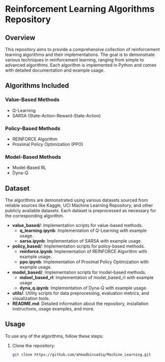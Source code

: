 # Reinforcement Learning Algorithms Repository

## Overview
This repository aims to provide a comprehensive collection of reinforcement learning algorithms and their implementations. The goal is to demonstrate various techniques in reinforcement learning, ranging from simple to advanced algorithms. Each algorithm is implemented in Python and comes with detailed documentation and example usage.

## Algorithms Included

### Value-Based Methods
- Q-Learning
- SARSA (State-Action-Reward-State-Action)

### Policy-Based Methods
- REINFORCE Algorithm
- Proximal Policy Optimization (PPO)

### Model-Based Methods
- Model-Based RL
- Dyna-Q

## Dataset
The algorithms are demonstrated using various datasets sourced from reliable sources like Kaggle, UCI Machine Learning Repository, and other publicly available datasets. Each dataset is preprocessed as necessary for the corresponding algorithm.

- **value_based/**: Implementation scripts for value-based methods.
  - **q_learning.ipynb**: Implementation of Q-Learning with example usage.
  - **sarsa.ipynb**: Implementation of SARSA with example usage.
- **policy_based/**: Implementation scripts for policy-based methods.
  - **reinforce.ipynb**: Implementation of REINFORCE Algorithm with example usage.
  - **ppo.ipynb**: Implementation of Proximal Policy Optimization with example usage.
- **model_based/**: Implementation scripts for model-based methods.
  - **mdoel_based_rl**: Implementation of model_based_rl with example usage
  - **dyna_q.ipynb**: Implementation of Dyna-Q with example usage.
- **utils/**: Utility scripts for data preprocessing, evaluation metrics, and visualization tools.
- **README.md**: Detailed information about the repository, installation instructions, usage examples, and more.

## Usage
To use any of the algorithms, follow these steps:

1. Clone the repository:
   ```sh
   git clone https://github.com/ahmadbinsadiq/Machine_Learning.git
